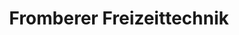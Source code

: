 ---
title: "Fromberer Freizeittechnik"
url: /neuoetting/fromberer-freizeittechnik/
shop: Haushaltsartikel
---